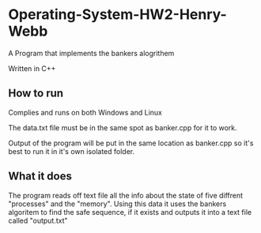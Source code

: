 # Operating-System-HW2-Henry-Webb

A Program that implements the bankers alogrithem

Written in C++

## How to run

Complies and runs on both Windows and Linux

The data.txt file must be in the same spot as banker.cpp for it to work.

Output of the program will be put in the same location as banker.cpp so it's best to run it in it's own isolated folder.

## What it does

The program reads off text file all the info about the state of five diffrent "processes" and the "memory".
Using this data it uses the bankers algoritem to find the safe sequence, if it exists and outputs it into a text file called "output.txt"
